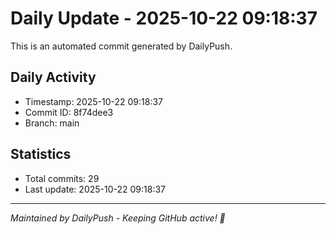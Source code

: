 # Daily Update - 2025-10-22 09:18:37

This is an automated commit generated by DailyPush.

## Daily Activity
- Timestamp: 2025-10-22 09:18:37
- Commit ID: 8f74dee3
- Branch: main

## Statistics
- Total commits: 29
- Last update: 2025-10-22 09:18:37

---
*Maintained by DailyPush - Keeping GitHub active! 🚀*
